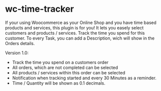 # wc-time-tracker

If your using Woocommerce as your Online Shop and you have time based products and services, this plugin is for you!
It lets you easely select customers and products / services. Track the time you spend for this customer.
To every Task, you can add a Description, wich will show in the Orders details.  

Version 1.0:
- Track the time you spend on a customers order
- All orders, which are not completed can be selected
- All products / services within this order can be selected
- Notification when tracking started and every 30 Minutes as a reminder.
- Time / Quantity will be shown as 0.1 decimals.
